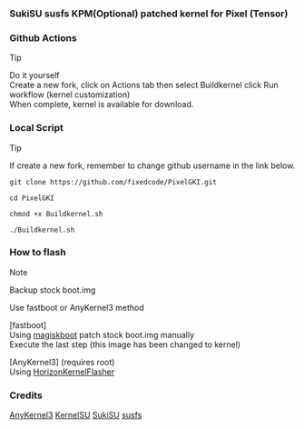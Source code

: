 ### SukiSU susfs KPM(Optional) patched kernel for Pixel (Tensor)

### Github Actions
>[!TIP]
>Do it yourself  
>Create a new fork, click on Actions tab then select Buildkernel click Run workflow (kernel customization)  
>When complete, kernel is available for download.
   
### Local Script
 >[!TIP]
>If create a new fork, remember to change github username in the link below.
```
git clone https://github.com/fixedcode/PixelGKI.git
```
```
cd PixelGKI
```
```
chmod +x Buildkernel.sh
```
```
./Buildkernel.sh
```  
### How to flash
>[!NOTE]
>Backup stock boot.img
>  
>Use fastboot or AnyKernel3 method 
>  
>[fastboot]  
>Using [magiskboot](https://kernelsu.org/guide/installation.html#using-magiskboot-on-PC)  patch stock boot.img manually   
>Execute the last step (this image has been changed to kernel)  
>  
>[AnyKernel3] (requires root)   
>Using [HorizonKernelFlasher](https://github.com/libxzr/HorizonKernelFlasher)


### Credits
[AnyKernel3](https://github.com/osm0sis/AnyKernel3) [KernelSU](https://kernelsu.org/) [SukiSU](https://sukisu.org/) [susfs](https://gitlab.com/simonpunk/susfs4ksu)
